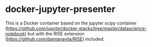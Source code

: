# docker-jupyter-presenter

This is a Docker container based on the jupyter scipy container (https://github.com/jupyter/docker-stacks/tree/master/datascience-notebook) but with the RISE extension (https://github.com/damianavila/RISE) included.
